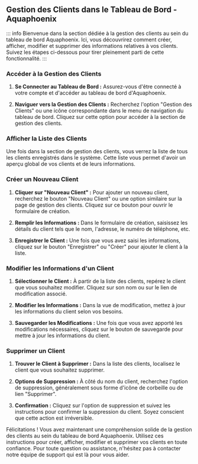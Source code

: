 ## Gestion des Clients dans le Tableau de Bord - Aquaphoenix

::: info
Bienvenue dans la section dédiée à la gestion des clients au sein du tableau de bord Aquaphoenix. Ici, vous découvrirez comment créer, afficher, modifier et supprimer des informations relatives à vos clients. Suivez les étapes ci-dessous pour tirer pleinement parti de cette fonctionnalité.
:::

### Accéder à la Gestion des Clients

1. **Se Connecter au Tableau de Bord :** Assurez-vous d'être connecté à votre compte et d'accéder au tableau de bord d'Aquaphoenix.

2. **Naviguer vers la Gestion des Clients :** Recherchez l'option "Gestion des Clients" ou une icône correspondante dans le menu de navigation du tableau de bord. Cliquez sur cette option pour accéder à la section de gestion des clients.

### Afficher la Liste des Clients

Une fois dans la section de gestion des clients, vous verrez la liste de tous les clients enregistrés dans le système. Cette liste vous permet d'avoir un aperçu global de vos clients et de leurs informations.

### Créer un Nouveau Client

1. **Cliquer sur "Nouveau Client" :** Pour ajouter un nouveau client, recherchez le bouton "Nouveau Client" ou une option similaire sur la page de gestion des clients. Cliquez sur ce bouton pour ouvrir le formulaire de création.

2. **Remplir les Informations :** Dans le formulaire de création, saisissez les détails du client tels que le nom, l'adresse, le numéro de téléphone, etc.

3. **Enregistrer le Client :** Une fois que vous avez saisi les informations, cliquez sur le bouton "Enregistrer" ou "Créer" pour ajouter le client à la liste.

### Modifier les Informations d'un Client

1. **Sélectionner le Client :** À partir de la liste des clients, repérez le client que vous souhaitez modifier. Cliquez sur son nom ou sur le lien de modification associé.

2. **Modifier les Informations :** Dans la vue de modification, mettez à jour les informations du client selon vos besoins.

3. **Sauvegarder les Modifications :** Une fois que vous avez apporté les modifications nécessaires, cliquez sur le bouton de sauvegarde pour mettre à jour les informations du client.

### Supprimer un Client

1. **Trouver le Client à Supprimer :** Dans la liste des clients, localisez le client que vous souhaitez supprimer.

2. **Options de Suppression :** À côté du nom du client, recherchez l'option de suppression, généralement sous forme d'icône de corbeille ou de lien "Supprimer".

3. **Confirmation :** Cliquez sur l'option de suppression et suivez les instructions pour confirmer la suppression du client. Soyez conscient que cette action est irréversible.

Félicitations ! Vous avez maintenant une compréhension solide de la gestion des clients au sein du tableau de bord Aquaphoenix. Utilisez ces instructions pour créer, afficher, modifier et supprimer vos clients en toute confiance. Pour toute question ou assistance, n'hésitez pas à contacter notre équipe de support qui est là pour vous aider.